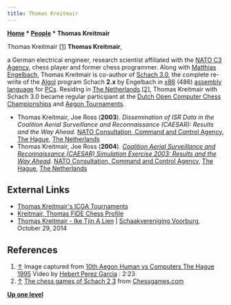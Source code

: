 ```yaml
---
title: Thomas Kreitmair
---
```

**[Home](Home "Home") \* [People](People "People") \* Thomas Kreitmair**



 [](Aegon_1995#Video "Aegon 1995#Video") Thomas Kreitmair <a id="cite-note-1" href="#cite-ref-1">[1]</a> 
**Thomas Kreitmair**,  

a German electrical engineer, research scientist affiliated with the [NATO C3 Agency](https://en.wikipedia.org/wiki/NC3O), chess player and former chess programmer. Along with [Matthias Engelbach](Matthias_Engelbach "Matthias Engelbach"), Thomas Kreitmair is co-author of [Schach 3.0](Schach "Schach"), the complete re-write of the [Algol](Algol "Algol") program Schach **2.x** by Engelbach in [x86](X86 "X86") (486) [assembly language](Assembly "Assembly") for [PCs](IBM_PC "IBM PC"). Residing in [The Netherlands](https://en.wikipedia.org/wiki/Netherlands) <a id="cite-note-2" href="#cite-ref-2">[2]</a>, Thomas Kreitmair with Schach 3.0 became regular participant at the [Dutch Open Computer Chess Championships](Dutch_Open_Computer_Chess_Championship "Dutch Open Computer Chess Championship") and [Aegon Tournaments](Aegon_Tournaments "Aegon Tournaments"). 






* Thomas Kreitmair, Joe Ross (**2003**). *Dissemination of ISR Data in the Coalition Aerial Surveillance and Reconnaissance (CAESAR): Results and the Way Ahead*. [NATO Consultation, Command and Control Agency](https://en.wikipedia.org/wiki/NC3O), [The Hague](https://en.wikipedia.org/wiki/The_Hague), [The Netherlands](https://en.wikipedia.org/wiki/Netherlands)
* Thomas Kreitmair, Joe Ross (**2004**). *[Coalition Aerial Surveillance and Reconnaissance (CAESAR) Simulation Exercise 2003: Results and the Way Ahead](https://www.hsdl.org/?abstract&did=455471)*. [NATO Consultation, Command and Control Agency](https://en.wikipedia.org/wiki/NC3O), [The Hague](https://en.wikipedia.org/wiki/The_Hague), [The Netherlands](https://en.wikipedia.org/wiki/Netherlands)


## External Links


* [Thomas Kreitmair's ICGA Tournaments](https://www.game-ai-forum.org/icga-tournaments/person.php?id=185)
* [Kreitmair, Thomas FIDE Chess Profile](http://ratings.fide.com/card.phtml?event=12974293)
* [Thomas Kreitmair - Ike Tjin A Lien](http://www.schaakverenigingvoorburg.nl/index.php/menu-partijen/123-thomas-kreitair-ike-tjin-a-lien) | [Schaakvereniging Voorburg](http://www.schaakverenigingvoorburg.nl/), October 29, 2014


## References


1. <a id="cite-ref-1" href="#cite-note-1">↑</a> Image captured from [10th Aegon Human vs Computers The Hague 1995](Aegon_1995#Video "Aegon 1995") Video by [Hebert Perez Garcia](http://www.chessgames.com/perl/chessplayer?pid=60789) : 2:23
2. <a id="cite-ref-2" href="#cite-note-2">↑</a> [The chess games of Schach 2 3](http://www.chessgames.com/perl/chessplayer?pid=64934) from [Chessgames.com](https://en.wikipedia.org/wiki/Chessgames.com)

**[Up one level](People "People")**







 
